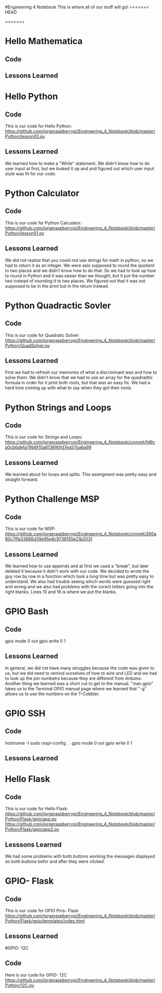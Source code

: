#Engineering 4 Notebook
This is where all of our stuff will go!
<<<<<<< HEAD


=======
# Hello Mathematica
## Code
 
## Lessons Learned


# Hello Python 

## Code
This is our code for Hello Python:  <https://github.com/jorgeraspberrypi/Engineering_4_Notebook/blob/master/Python/lesson00.py>
## Lessons Learned
We learned how to make a "While" statement. We didn't know how to do user input at first, but we looked it up and and figured out which user input style was fit for our code.

# Python Calculator

## Code
This is our code for Python Calculator:  <https://github.com/jorgeraspberrypi/Engineering_4_Notebook/blob/master/Python/lesson01.py>
## Lessons Learned
We did not realize that you could not use strings for math in python, so we had to return it as an integer. We were aslo supposed to round the quotient to two places and we didn't know how to do that. So we had to look up how to round in Python and it was easier than we thought, but it put the number two instead of rounding it to two places. We figured out that it was not supposed to be in the print but in the return instead.

# Python Quadractic Sovler

## Code
This is our code for Quadratic Solver: <https://github.com/jorgeraspberrypi/Engineering_4_Notebook/blob/master/Python/QuadSolver.py>
## Lessons Learned
First we had to refresh our memories of what a discriminant was and how to solve them. We didn't know that we had to use an array for the quadradtic formula in order for it print both roots, but that was an easy fix. We had a hard time coming up with what to say when they got their roots.                  
 
# Python Strings and Loops

## Code
This is our code for Strings and Loops: <https://github.com/jorgeraspberrypi/Engineering_4_Notebook/commit/fd9ca0cb6defa79b6f10a613690fd7ea57ba6a99>
## Lessons Learned
We learned about for loops and splits. This assingment was pretty easy and straight forward.

# Python Challenge MSP

## Code
This is our code for MSP: <https://github.com/jorgeraspberrypi/Engineering_4_Notebook/commit/260a80c7ffa33686d39e95e8c9736155e21b2031>

## Lessons Learned
We learned how to use appends and at first we used a "break", but later deleted it because it didn't work with our code. We decided to wrote the guy row by row in a function which took a long time but was pretty easy to understand. We also had trouble seeing which words were guessed right and wrong and we also had problems with the corect letters going into the right blanks. Lines 15 and 16 is where we put the blanks.

# GPIO Bash

## Code 
gpio mode 0 out
gpio write 0 1

## Lessons Learned
In general, we did not have many struggles because the code was given to us, but we did need to remind ourselves of how to wire and LED and we had to look up the pin numbetrs because they are different from Arduino. Another thing we learned was a short cut to get to the manual. "man gpio" takes us to the Terminal GPIO manual page where we learned that "-g" allows us to use the numbers on the T-Cobbler.


# GPIO SSH

## Code
hostname -I
sudo raspi-config
.
.
gpio mode 0 out
gpio write 0 1

## Lessons Learned


# Hello Flask

## Code
This is our code for Hello Flask: <https://github.com/jorgeraspberrypi/Engineering_4_Notebook/blob/master/Python/Flask/gpio/app.py>
<https://github.com/jorgeraspberrypi/Engineering_4_Notebook/blob/master/Python/Flask/gpio/app2.py>

## Lesssons Learned
We had some problems with both buttons working the messages displayed on both buttons befor and after they were clicked.

# GPIO- Flask

## Code 
This is our code for GPIO Pins- Flask <https://github.com/jorgeraspberrypi/Engineering_4_Notebook/blob/master/Python/Flask/gpio/templates/index.html>

## Lessons Learned


#GPIO- 12C

## Code
Here is our code for GPIO- 12C <https://github.com/jorgeraspberrypi/Engineering_4_Notebook/blob/master/Python/12C.py>

